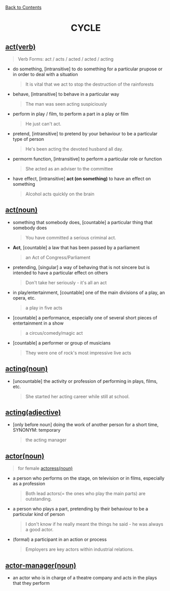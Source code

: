﻿[Back to Contents](../../../README.md)


<h1 style="text-align: center;">CYCLE</h1>


## [act(verb)](https://www.oxfordlearnersdictionaries.com/definition/english/act_1)
> Verb Forms: act / acts / acted / acted / acting

- do something, [intransitive] to do something for a particular prupose or in order to deal with a situation
  > It is vital that we act to stop the destruction of the rainforests
- behave, [intransitive] to behave in a particular way
  > The man was seen acting suspiciously
- perform in play / film, to perform a part in a play or film
  > He just can't act.
- pretend, [intransitive] to pretend by your behaviour to be a particular type of person
  > He's been acting the devoted husband all day.
- permorm function, [intransitive] to perform a particular role or function
  > She acted as an adviser to the committee
- have effect, [intransitive] **act (on something)** to have an effect on something
  > Alcohol acts quickly on the brain


## [act(noun)](https://www.oxfordlearnersdictionaries.com/definition/english/act_2)
- something that somebody does, [countable] a particular thing that somebody does
  > You have committed a serious criminal act.
- **Act**, [countable] a law that has been passed by a parliament
  > an Act of Congress/Parliament
- pretending, [singular] a way of behaving that is not sincere but is intended to have a particular effect on others
  > Don't take her seriously - it's all an act
- in play/entertainment, [countable] one of the main divisions of a play, an opera, etc.
  > a play in five acts
- [countable] a performance, especially one of several short pieces of entertainment in a show
  > a circus/comedy/magic act
- [countable] a performer or group of musicians
  > They were one of rock's most impressive live acts


## [acting(noun)](https://www.oxfordlearnersdictionaries.com/definition/english/acting_1)
- [uncountable] the activity or profession of performing in plays, films, etc.
  > She started her acting career while still at school.


## [acting(adjective)](https://www.oxfordlearnersdictionaries.com/definition/english/acting_2)
- [only before noun] doing the work of another person for a short time, SYNONYM: temporary
  > the acting manager


## [actor(noun)](https://www.oxfordlearnersdictionaries.com/definition/english/actor)
> for female [actoress(noun)](https://www.oxfordlearnersdictionaries.com/definition/english/actress)
- a person who performs on the stage, on television or in films, especially as a profession
  > Both lead actors(= the ones who play the main parts) are outstanding.
- a person who plays a part, pretending by their behaviour to be a particular kind of person
  > I don't know if he really meant the things he said - he was always a good actor.
- (formal) a participant in an action or process
  > Employers are key actors within industrial relations.


## [actor-manager(noun)](https://www.oxfordlearnersdictionaries.com/definition/english/actor-manager)
- an actor who is in charge of a theatre company and acts in the plays that they perform
